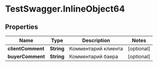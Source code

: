 # TestSwagger.InlineObject64

## Properties

Name | Type | Description | Notes
------------ | ------------- | ------------- | -------------
**clientComment** | **String** | Комментарий клиента | [optional] 
**buyerComment** | **String** | Комментарий баера | [optional] 


